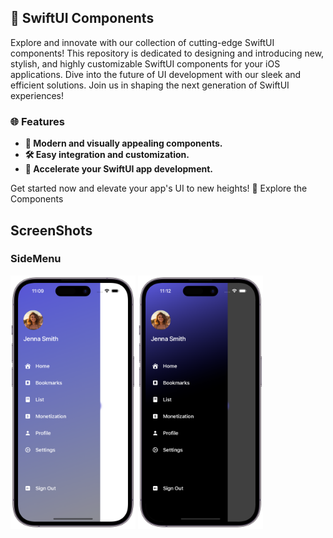 <h2>🚀 SwiftUI Components</h2>

Explore and innovate with our collection of cutting-edge SwiftUI components! This repository is dedicated to designing and introducing new, stylish, and highly customizable SwiftUI components for your iOS applications. Dive into the future of UI development with our sleek and efficient solutions. Join us in shaping the next generation of SwiftUI experiences!

<h3>🌐 Features</h3>
<ul>
  <li><b>🎨 Modern and visually appealing components.</b></li>
  <li><b>🛠️ Easy integration and customization.</b></li>
  <li><b>🚀 Accelerate your SwiftUI app development.</b></li>
</ul>

Get started now and elevate your app's UI to new heights! 🔗 Explore the Components

<h2>ScreenShots</h2>
<div style="text-alignment: center">
  <h3>SideMenu</h3>
  <img src="https://github.com/Parsakarami/SwiftUI-Component/blob/main/ScreenShots/SideMenu/SideMenuLight.png" width="200" />
  <img src="https://github.com/Parsakarami/SwiftUI-Component/blob/main/ScreenShots/SideMenu/SideMenuDark.png" width="200" />
